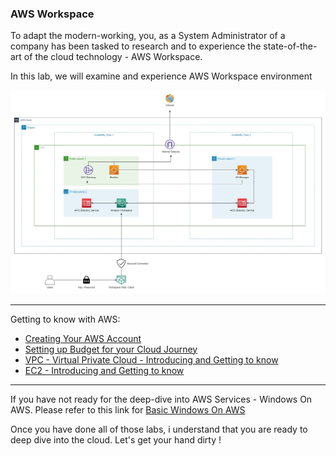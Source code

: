 
### AWS Workspace
To adapt the modern-working, you, as a System Administrator of a company has been tasked to research and to experience the state-of-the-art of the cloud technology - AWS Workspace.

In this lab, we will examine and experience AWS Workspace environment

![Amazon Workspace](images/aws-workspace.jpg)

---
Getting to know with AWS:
- [Creating Your AWS Account](https://000001.awsstudygroup.com/)
- [Setting up Budget for your Cloud Journey](https://000007.awsstudygroup.com/)
- [VPC - Virtual Private Cloud - Introducing and Getting to know](https://000003.awsstudygroup.com/)
- [EC2 - Introducing and Getting to know](https://000004.awsstudygroup.com/)
---
If you have not ready for the deep-dive into AWS Services - Windows On AWS. Please refer to this link for [Basic Windows On AWS](https://github.com/minhhung1706/Windows-On-AWS-Series/tree/main/Windows-On-AWS-Basic)

Once you have done all of those labs, i understand that you are ready to deep dive into the cloud. Let's get your hand dirty !